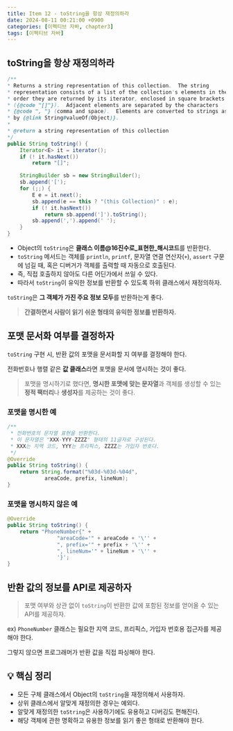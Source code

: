 ```yaml
---
title: Item 12 - toString을 항상 재정의하라
date: 2024-08-11 00:21:00 +0900
categories: [이펙티브 자바, chapter3]
tags: [이펙티브 자바]
---
```


## **toString을 항상 재정의하라**

```java
/**  
* Returns a string representation of this collection.  The string
* representation consists of a list of the collection's elements in the
* order they are returned by its iterator, enclosed in square brackets
* ({@code "[]"}).  Adjacent elements are separated by the characters
* {@code ", "} (comma and space).  Elements are converted to strings as
* by {@link String#valueOf(Object)}.
*
* @return a string representation of this collection
*/
public String toString() {
    Iterator<E> it = iterator();
    if (! it.hasNext())
        return "[]";

    StringBuilder sb = new StringBuilder();
    sb.append('[');
    for (;;) {
        E e = it.next();
        sb.append(e == this ? "(this Collection)" : e);
        if (! it.hasNext())
            return sb.append(']').toString();
        sb.append(',').append(' ');
    }
}
```
- Object의 `toString`은 **클래스 이름@16진수로_표현한_해시코드**를 반환한다.
- `toString` 메서드는 객체를 `println`, `printf`, 문자열 연결 연산자(`+`), `assert` 구문에 넘길 때, 혹은 디버거가 객체를 출력할 때 자동으로 호출된다.
- 즉, 직접 호출하지 않아도 다른 어딘가에서 쓰일 수 있다.
- 따라서 `toString`이 유익한 정보를 반환할 수 있도록 하위 클래스에서 재정의하자.

`toString`은 **그 객체가 가진 주요 정보 모두**를 반환하는게 좋다.

> **간결하면서 사람이 읽기 쉬운 형태의 유익한 정보를 반환하자.**


## **포맷 문서화 여부를 결정하자**

`toString` 구현 시, 반환 값의 포맷을 문서화할 지 여부를 결정해야 한다.

전화번호나 행렬 같은 **값 클래스**라면 포맷을 문서에 명시하는 것이 좋다.

> 포맷을 명시하기로 했다면, **명시한 포맷에 맞는 문자열**과 객체를 생성할 수 있는 **정적 팩터리**나 **생성자**를 제공하는 것이 좋다.


### **포맷을 명시한 예**
```java
/**
 * 전화번호의 문자열 표현을 반환한다.
 * 이 문자열은 "XXX-YYY-ZZZZ" 형태의 11글자로 구성된다.
 * XXX는 지역 코드, YYY는 프리픽스, ZZZZ는 가입자 번호다.
 */
@Override
public String toString() {
    return String.format("%03d-%03d-%04d",
            areaCode, prefix, lineNum);
}
```

### **포맷을 명시하지 않은 예**
```java
@Override
public String toString() {
    return "PhoneNumber{" +
                "areaCode='" + areaCode + '\'' +
                ", prefix='" + prefix + '\'' +
                ", lineNum='" + lineNum + '\'' +
                '}'; 
}
```

## **반환 값의 정보를 API로 제공하자**

> 포맷 여부와 상관 없이 `toString`이 반환한 값에 포함된 정보를 얻어올 수 있는 API를 제공하자.

ex) `PhoneNumber` 클래스는 필요한 지역 코드, 프리픽스, 가입자 번호용 접근자를 제공해야 한다. 

그렇지 않으면 프로그래머가 반환 값을 직접 파싱해야 한다.

## **💡 핵심 정리**

- 모든 구체 클래스에서 Object의 `toString`을 재정의해서 사용하자.
- 상위 클래스에서 알맞게 재정의한 경우는 예외다.
- 알맞게 재정의한 `toString`은 사용하기에도 유용하고 디버깅도 편해진다.
- 해당 객체에 관한 명확하고 유용한 정보를 읽기 좋은 형태로 반환해야 한다.

